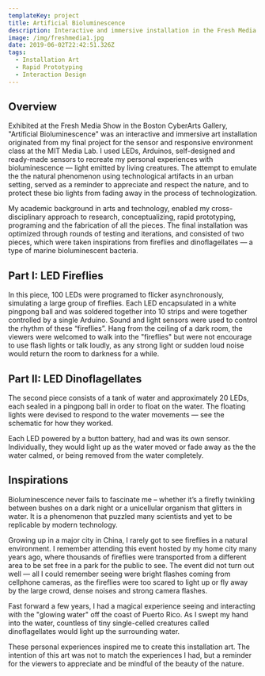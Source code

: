 ```yaml
---
templateKey: project
title: Artificial Bioluminescence
description: Interactive and immersive installation in the Fresh Media Show
image: /img/freshmedia1.jpg
date: 2019-06-02T22:42:51.326Z
tags:
  - Installation Art
  - Rapid Prototyping
  - Interaction Design
---
```

## Overview

Exhibited at the Fresh Media Show in the Boston CyberArts Gallery, "Artificial Bioluminescence" was an interactive and immersive art installation originated from my final project for the sensor and responsive environment class at the MIT Media Lab. I used LEDs, Arduinos, self-designed and ready-made sensors to recreate my personal experiences with bioluminescence — light emitted by living creatures. The attempt to emulate the the natural phenomenon using technological artifacts in an urban setting, served as a reminder to appreciate and respect the nature, and to protect these bio lights from fading away in the process of technologization. 

My academic background in arts and technology, enabled my cross-disciplinary approach to research, conceptualizing, rapid prototyping, programing and the fabrication of all the pieces. The final installation was optimized through rounds of testing and iterations, and consisted of two pieces, which were taken inspirations from fireflies and dinoflagellates — a type of marine bioluminescent bacteria.

## Part I: LED Fireflies

In this piece, 100 LEDs were programed to flicker asynchronously, simulating a large group of fireflies. Each LED encapsulated in a white pingpong ball and was soldered together into 10 strips and were together controlled by a single Arduino. Sound and light sensors were used to control the rhythm of these “fireflies”. Hang from the ceiling of a dark room, the viewers were welcomed to walk into the "fireflies" but were not encourage to use flash lights or talk loudly, as any strong light or sudden loud noise would return the room to darkness for a while. 

<lightbox col='3'>
<rehype-image src="freshmedia-fireflies-dark.jpg" text="text"></rehype-image>
    <rehype-image src="freshmedia-fireflies-setup.jpg" text="text"></rehype-image>
    <rehype-image src="freshmedia-arduino_fireflies.jpg" text="text"></rehype-image>
</lightbox>

## Part II: LED Dinoflagellates

The second piece consists of a tank of water and approximately 20 LEDs, each sealed in a pingpong ball in order to float on the water. The floating lights were devised to respond to the water movements — see the schematic for how they worked. 

<lightbox col='4'>
    <rehype-image src="freshmedia-dino_design-01.jpg" text="text"></rehype-image>
    <rehype-image src="freshmedia-dino_design-02.jpg" text="text"></rehype-image>
    <rehype-image src="freshmedia-dino_design-03.jpg" text="text"></rehype-image>
    <rehype-image src="freshmedia-dino_design-04.jpg" text="text"></rehype-image>
</lightbox>

Each LED powered by a button battery, had and was its own sensor. Individually, they would light up as the water moved or fade away as the the water calmed, or being removed from the water completely. 

<lightbox col='3'>
    <rehype-image src="freshmedia-dino.gif" text="text"></rehype-image>
    <rehype-image src="freshmedia2.jpg" text="text"></rehype-image>
</lightbox>

## Inspirations

Bioluminescence never fails to fascinate me – whether it’s a firefly twinkling between bushes on a dark night or a unicellular organism that glitters in water. It is a phenomenon that puzzled many scientists and yet to be replicable by modern technology.  

Growing up in a major city in China, I rarely got to see fireflies in a natural environment. I remember attending this event hosted by my home city many years ago, where thousands of fireflies were transported from a different area to be set free in a park for the public to see. The event did not turn out well — all I could remember seeing were bright flashes coming from cellphone cameras, as the fireflies were too scared to light up or fly away by the large crowd, dense noises and strong camera flashes.

Fast forward a few years, I had a magical experience seeing and interacting with the "glowing water" off the coast of Puerto Rico. As I swept my hand into the water, countless of tiny single-celled creatures called dinoflagellates would light up the surrounding water. 

These personal experiences inspired me to create this installation art. The intention of this art was not to match the experiences I had, but a reminder for the viewers to appreciate and be mindful of the beauty of the nature.